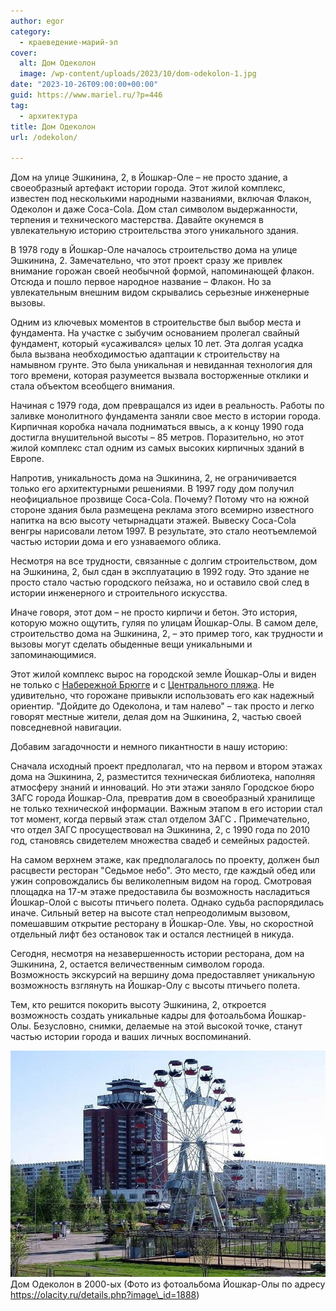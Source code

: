 ```yaml
---
author: egor
category:
  - краеведение-марий-эл
cover:
  alt: Дом Одеколон
  image: /wp-content/uploads/2023/10/dom-odekolon-1.jpg
date: "2023-10-26T09:00:00+00:00"
guid: https://www.mariel.ru/?p=446
tag:
  - архитектура
title: Дом Одеколон
url: /odekolon/

---
```

Дом на улице Эшкинина, 2, в Йошкар-Оле – не просто здание, а своеобразный артефакт истории города. Этот жилой комплекс, известен под несколькими народными названиями, включая Флакон, Одеколон и даже Coca-Cola. Дом стал символом выдержанности, терпения и технического мастерства. Давайте окунемся в увлекательную историю строительства этого уникального здания.

В 1978 году в Йошкар-Оле началось строительство дома на улице Эшкинина, 2. Замечательно, что этот проект сразу же привлек внимание горожан своей необычной формой, напоминающей флакон. Отсюда и пошло первое народное название – Флакон. Но за увлекательным внешним видом скрывались серьезные инженерные вызовы.

Одним из ключевых моментов в строительстве был выбор места и фундамента. На участке с зыбучим основанием пролегал свайный фундамент, который «усаживался» целых 10 лет. Эта долгая усадка была вызвана необходимостью адаптации к строительству на намывном грунте. Это была уникальная и невиданная технология для того времени, которая разумеется вызвала восторженные отклики и стала объектом всеобщего внимания.

Начиная с 1979 года, дом превращался из идеи в реальность. Работы по заливке монолитного фундамента заняли свое место в истории города. Кирпичная коробка начала подниматься ввысь, а к концу 1990 года достигла внушительной высоты – 85 метров. Поразительно, но этот жилой комплекс стал одним из самых высоких кирпичных зданий в Европе.

Напротив, уникальность дома на Эшкинина, 2, не ограничивается только его архитектурными решениями. В 1997 году дом получил неофициальное прозвище Coca-Cola. Почему? Потому что на южной стороне здания была размещена реклама этого всемирно известного напитка на всю высоту четырнадцати этажей. Вывеску Coca-Cola венгры нарисовали летом 1997. В результате, это стало неотъемлемой частью истории дома и его узнаваемого облика.

Несмотря на все трудности, связанные с долгим строительством, дом на Эшкинина, 2, был сдан в эксплуатацию в 1992 году. Это здание не просто стало частью городского пейзажа, но и оставило свой след в истории инженерного и строительного искусства.

Иначе говоря, этот дом – не просто кирпичи и бетон. Это история, которую можно ощутить, гуляя по улицам Йошкар-Олы. В самом деле, строительство дома на Эшкинина, 2, – это пример того, как трудности и вызовы могут сделать обыденные вещи уникальными и запоминающимися.

Этот жилой комплекс вырос на городской земле Йошкар-Олы и виден не только с [Набережной Брюгге](/brugge/) и с [Центрального пляжа](/czentralnyj-plyazh-joshkar-oly/). Не удивительно, что горожане привыкли использовать его как надежный ориентир. "Дойдите до Одеколона, и там налево" – так просто и легко говорят местные жители, делая дом на Эшкинина, 2, частью своей повседневной навигации.

Добавим загадочности и немного пикантности в нашу историю:

Сначала исходный проект предполагал, что на первом и втором этажах дома на Эшкинина, 2, разместится техническая библиотека, наполняя атмосферу знаний и инноваций. Но эти этажи заняло Городское бюро ЗАГС города Йошкар-Ола, превратив дом в своеобразный хранилище не только технической информации. Важным этапом в его истории стал тот момент, когда первый этаж стал отделом ЗАГС **.** Примечательно, что отдел ЗАГС просуществовал на Эшкинина, 2, с 1990 года по 2010 год, становясь свидетелем множества свадеб и семейных радостей.

На самом верхнем этаже, как предполагалось по проекту, должен был расцвести ресторан "Седьмое небо". Это место, где каждый обед или ужин сопровождались бы великолепным видом на город. Смотровая площадка на 17-м этаже предоставила бы возможность насладиться Йошкар-Олой с высоты птичьего полета. Однако судьба распорядилась иначе. Сильный ветер на высоте стал непреодолимым вызовом, помешавшим открытие ресторану в Йошкар-Оле. Увы, но скоростной отдельный лифт без остановок так и остался лестницей в никуда.

Сегодня, несмотря на незавершенность истории ресторана, дом на Эшкинина, 2, остается величественным символом города. Возможность экскурсий на вершину дома предоставляет уникальную возможность взглянуть на Йошкар-Олу с высоты птичьего полета.

Тем, кто решится покорить высоту Эшкинина, 2, откроется возможность создать уникальные кадры для фотоальбома Йошкар-Олы. Безусловно, снимки, делаемые на этой высокой точке, станут частью истории города и ваших личных воспоминаний.

![Дом Одеколон](/wp-content/uploads/2023/10/dom-odekolon.jpg)Дом Одеколон в 2000-ых (Фото из фотоальбома Йошкар-Олы по адресу https://olacity.ru/details.php?image\_id=1888)
